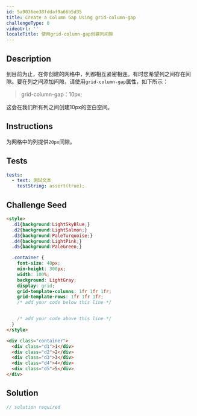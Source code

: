 ```yaml
---
id: 5a9036ee38fddaf9a66b5d35
title: Create a Column Gap Using grid-column-gap
challengeType: 0
videoUrl: ''
localeTitle: 使用grid-column-gap创建列间隙
---
```


## Description
<section id="description">到目前为止，在你创建的网格中，列都相互紧密相连。有时您希望列之间存在间隙。要在列之间添加间隙，请使用<code>grid-column-gap</code>属性，如下所示： <blockquote> grid-column-gap：10px; </blockquote>这会在我们所有列之间创建10px的空白空间。 </section>

## Instructions
<section id="instructions">为网格中的列提供<code>20px</code>间隙。 </section>

## Tests
<section id='tests'>

```yml
tests:
  - text: 測試文本
    testString: assert(true);

```

</section>

## Challenge Seed
<section id='challengeSeed'>

<div id='html-seed'>

```html
<style>
  .d1{background:LightSkyBlue;}
  .d2{background:LightSalmon;}
  .d3{background:PaleTurquoise;}
  .d4{background:LightPink;}
  .d5{background:PaleGreen;}

  .container {
    font-size: 40px;
    min-height: 300px;
    width: 100%;
    background: LightGray;
    display: grid;
    grid-template-columns: 1fr 1fr 1fr;
    grid-template-rows: 1fr 1fr 1fr;
    /* add your code below this line */


    /* add your code above this line */
  }
</style>

<div class="container">
  <div class="d1">1</div>
  <div class="d2">2</div>
  <div class="d3">3</div>
  <div class="d4">4</div>
  <div class="d5">5</div>
</div>

```

</div>



</section>

## Solution
<section id='solution'>

```js
// solution required
```
</section>
